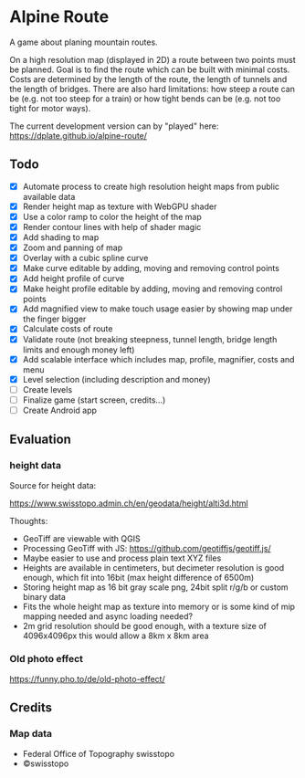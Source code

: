 # Alpine Route

A game about planing mountain routes. 

On a high resolution map (displayed in 2D) a route between two points must be planned. Goal is to find the route which can be built with minimal costs. Costs are determined by the length of the route, the length of tunnels and the length of bridges. There are also hard limitations: how steep a route can be (e.g. not too steep for a train) or how tight bends can be (e.g. not too tight for motor ways).

The current development version can by "played" here: https://dplate.github.io/alpine-route/

## Todo

- [X] Automate process to create high resolution height maps from public available data
- [X] Render height map as texture with WebGPU shader
- [X] Use a color ramp to color the height of the map
- [X] Render contour lines with help of shader magic
- [X] Add shading to map
- [X] Zoom and panning of map
- [X] Overlay with a cubic spline curve
- [X] Make curve editable by adding, moving and removing control points
- [X] Add height profile of curve
- [X] Make height profile editable by adding, moving and removing control points
- [X] Add magnified view to make touch usage easier by showing map under the finger bigger
- [X] Calculate costs of route
- [X] Validate route (not breaking steepness, tunnel length, bridge length limits and enough money left)
- [X] Add scalable interface which includes map, profile, magnifier, costs and menu
- [X] Level selection (including description and money)
- [ ] Create levels
- [ ] Finalize game (start screen, credits...)
- [ ] Create Android app

## Evaluation 

### height data

Source for height data:

https://www.swisstopo.admin.ch/en/geodata/height/alti3d.html

Thoughts:
- GeoTiff are viewable with QGIS
- Processing GeoTiff with JS: https://github.com/geotiffjs/geotiff.js/
- Maybe easier to use and process plain text XYZ files 
- Heights are available in centimeters, but decimeter resolution is good enough, which fit into 16bit (max height difference of 6500m)
- Storing height map as 16 bit gray scale png, 24bit split r/g/b or custom binary data
- Fits the whole height map as texture into memory or is some kind of mip mapping needed and async loading needed?
- 2m grid resolution should be good enough, with a texture size of 4096x4096px this would allow a 8km x 8km area

### Old photo effect

https://funny.pho.to/de/old-photo-effect/

## Credits

### Map data

- Federal Office of Topography swisstopo
- ©swisstopo